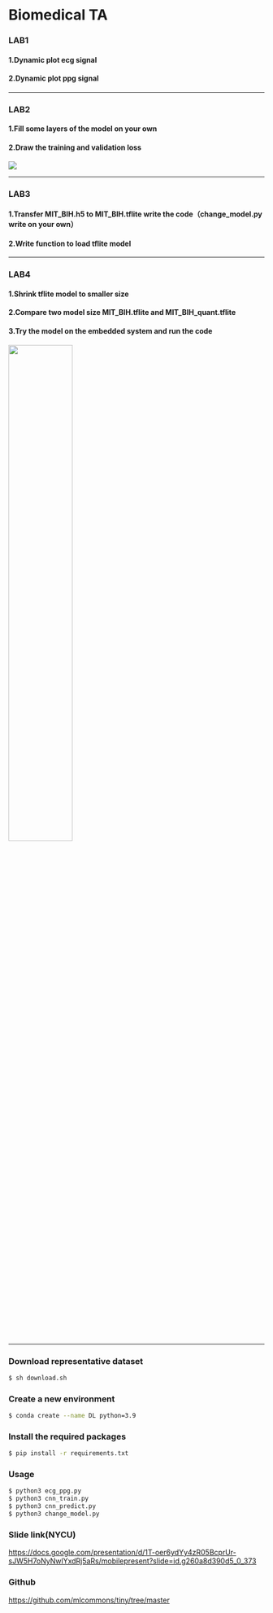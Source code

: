 # Biomedical TA

### LAB1 
#### 1.Dynamic plot ecg signal 
#### 2.Dynamic plot ppg signal

-------------------------------------------------------------------------------------------------------------------------------------------
### LAB2 
#### 1.Fill some layers of the model on your own
#### 2.Draw the training and validation loss
![](https://drive.google.com/u/2/uc?id=1TLUkFnfZUyaOOd_AMm_YAN70kCz2YZxu&export=download)

-------------------------------------------------------------------------------------------------------------------------------------------
### LAB3 
#### 1.Transfer MIT_BIH.h5 to MIT_BIH.tflite write the code（change_model.py write on your own）
#### 2.Write function to load tflite model

-------------------------------------------------------------------------------------------------------------------------------------------
### LAB4 
#### 1.Shrink tflite model to smaller size 
#### 2.Compare two model size MIT_BIH.tflite and MIT_BIH_quant.tflite
#### 3.Try the model on the embedded system and run the code
<!-- ![](https://drive.google.com/u/2/uc?id=1aBxOBEFG0VTbf5kTwyeSXopGHOxQ39M7&export=download) -->
<img src="https://drive.google.com/u/2/uc?id=1aBxOBEFG0VTbf5kTwyeSXopGHOxQ39M7&export=download" width="50%">

-------------------------------------------------------------------------------------------------------------------------------------------

### Download representative dataset
```bash
$ sh download.sh
```
### Create a new environment
```bash
$ conda create --name DL python=3.9
```
### Install the required packages
```bash
$ pip install -r requirements.txt
```
### Usage 
```bash
$ python3 ecg_ppg.py
$ python3 cnn_train.py
$ python3 cnn_predict.py
$ python3 change_model.py
```
### Slide link(NYCU)
https://docs.google.com/presentation/d/1T-oer6ydYy4zR05BcprUr-sJW5H7oNyNwlYxdRj5aRs/mobilepresent?slide=id.g260a8d390d5_0_373
### Github
https://github.com/mlcommons/tiny/tree/master
